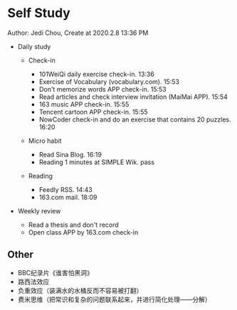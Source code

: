 # Self Study

Author: Jedi Chou, Create at 2020.2.8 13:36 PM

* Daily study
  * Check-in
    * 101WeiQi daily exercise check-in. 13:36
    * Exercise of Vocabulary (vocabulary.com). 15:53
    * Don't memorize words APP check-in. 15:53
    * Read articles and check interview invitation (MaiMai APP). 15:54
    * 163 music APP check-in. 15:55
    * Tencent cartoon APP check-in. 15:55
    * NowCoder check-in and do an exercise that contains 20 puzzles. 16:20

  * Micro habit
    * Read Sina Blog. 16:19
    * Reading 1 minutes at SIMPLE Wik. pass

  * Reading
    * Feedly RSS. 14:43
    * 163.com mail. 18:09

* Weekly review
  * Read a thesis and don't record
  * Open class APP by 163.com check-in

## Other

* BBC纪录片《谁害怕黑洞》
* 路西法效应
* 负重效应（装满水的水桶反而不容易被打翻）
* 费米思维（把常识和复杂的问题联系起来，并进行简化处理——分解）

